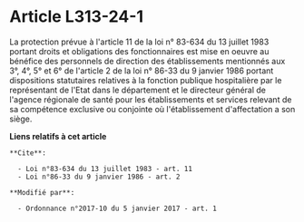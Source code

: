 # Article L313-24-1

La protection prévue à l'article 11 de la loi n° 83-634 du 13 juillet 1983 portant droits et obligations des fonctionnaires
est mise en oeuvre au bénéfice des personnels de direction des établissements mentionnés aux 3°, 4°, 5° et 6° de l'article 2
de la loi n° 86-33 du 9 janvier 1986 portant dispositions statutaires relatives à la fonction publique hospitalière par le
représentant de l'Etat dans le département et le directeur général de l'agence régionale de santé pour les établissements et
services relevant de sa compétence exclusive ou conjointe où l'établissement d'affectation a son siège.

**Liens relatifs à cet article**

	**Cite**:

	  - Loi n°83-634 du 13 juillet 1983 - art. 11
	  - Loi n°86-33 du 9 janvier 1986 - art. 2

	**Modifié par**:

	  - Ordonnance n°2017-10 du 5 janvier 2017 - art. 1
